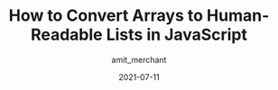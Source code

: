 ---
author: amit_merchant
date: 2021-07-11
layout: post.njk
tags:
  - javascript
target_url: https://www.amitmerchant.com/how-to-convert-arrays-to-human-readable-lists-in-javascript/
title: How to Convert Arrays to Human-Readable Lists in JavaScript
---
